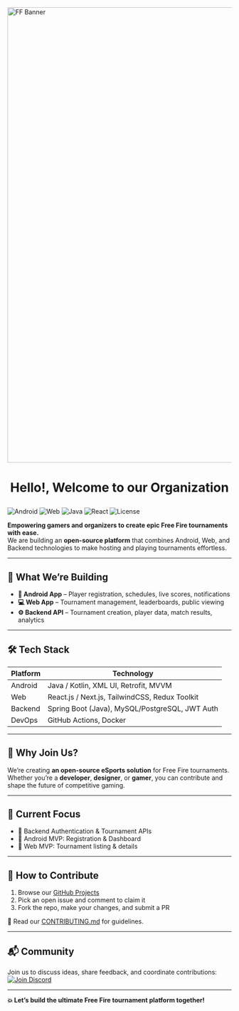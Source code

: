 <img width="1536" height="1024" alt="FF Banner" src="https://github.com/user-attachments/assets/aa944cd6-bacd-443b-b6e1-21bce138eae8" />

<h1>
 <p align="center">
 Hello!, Welcome to our Organization
</p>
</h1>

<p align="center">
  
![Android](https://img.shields.io/badge/Platform-Android-green?style=for-the-badge&logo=android)
![Web](https://img.shields.io/badge/Platform-Web-blue?style=for-the-badge&logo=google-chrome)
![Java](https://img.shields.io/badge/Backend-Java-orange?style=for-the-badge&logo=java)
![React](https://img.shields.io/badge/Frontend-React-61DBFB?style=for-the-badge&logo=react)
![License](https://img.shields.io/badge/License-MIT-yellow?style=for-the-badge)

</p>

**Empowering gamers and organizers to create epic Free Fire tournaments with ease.**  
We are building an **open-source platform** that combines Android, Web, and Backend technologies to make hosting and playing tournaments effortless.

---

## 🚀 What We’re Building

- **📱 Android App** – Player registration, schedules, live scores, notifications
- **💻 Web App** – Tournament management, leaderboards, public viewing
- **⚙ Backend API** – Tournament creation, player data, match results, analytics

---

## 🛠 Tech Stack

| Platform      | Technology |
|--------------|------------|
| Android      | Java / Kotlin, XML UI, Retrofit, MVVM |
| Web          | React.js / Next.js, TailwindCSS, Redux Toolkit |
| Backend      | Spring Boot (Java), MySQL/PostgreSQL, JWT Auth |
| DevOps       | GitHub Actions, Docker |

---

## 🌟 Why Join Us?

We’re creating **an open-source eSports solution** for Free Fire tournaments.  
Whether you’re a **developer**, **designer**, or **gamer**, you can contribute and shape the future of competitive gaming.

---

## 📌 Current Focus

- 🔹 Backend Authentication & Tournament APIs
- 🔹 Android MVP: Registration & Dashboard
- 🔹 Web MVP: Tournament listing & details

---

## 🤝 How to Contribute

1. Browse our [GitHub Projects](https://github.com/orgs/ff-tournament-hub/projects)
2. Pick an open issue and comment to claim it
3. Fork the repo, make your changes, and submit a PR

📄 Read our [CONTRIBUTING.md](https://github.com/ff-tournament-hub/.github/blob/main/CONTRIBUTING.md) for guidelines.

---

## 📬 Community

Join us to discuss ideas, share feedback, and coordinate contributions:  
[![Join Discord](https://img.shields.io/discord/1234567890?color=5865F2&label=Join%20Us%20on%20Discord)](https://discord.gg/your-invite-link)

---

**💥 Let’s build the ultimate Free Fire tournament platform together!**
